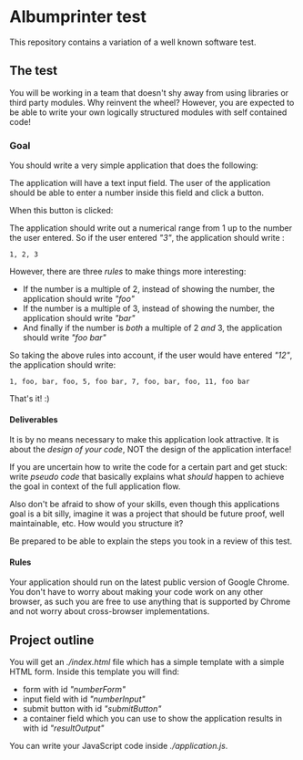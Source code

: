# Albumprinter test

This repository contains a variation of a well known software test.

## The test

You will be working in a team that doesn't shy away from using libraries or third party modules.
Why reinvent the wheel? However, you are expected to be able to write your own logically structured
modules with self contained code!

### Goal

You should write a very simple application that does the following:

The application will have a text input field. The user of the application should be able to enter a number
inside this field and click a button.

When this button is clicked:

The application should write out a numerical range from 1 up to the number the user entered. So if the
user entered _"3"_, the application should write :

    1, 2, 3
   
However, there are three _rules_ to make things more interesting:

* If the number is a multiple of 2, instead of showing the number, the application should write _"foo"_
* If the number is a multiple of 3, instead of showing the number, the application should write _"bar"_
* And finally if the number is _both_ a multiple of 2 _and_ 3, the application should write _"foo bar"_

So taking the above rules into account, if the user would have entered _"12"_, the application should write:

    1, foo, bar, foo, 5, foo bar, 7, foo, bar, foo, 11, foo bar
    
That's it! :)

#### Deliverables

It is by no means necessary to make this application look attractive. It is about the
_design of your code_, NOT the design of the application interface!

If you are uncertain how to write the code for a certain part and get stuck: write _pseudo code_
that basically explains what _should_ happen to achieve the goal in context of the full application flow.

Also don't be afraid to show of your skills, even though this applications goal is a bit silly, imagine
it was a project that should be future proof, well maintainable, etc. How would you structure it?

Be prepared to be able to explain the steps you took in a review of this test.

#### Rules

Your application should run on the latest public version of Google Chrome.
You don't have to worry about making your code work on any other browser, as
such you are free to use anything that is supported by Chrome and not worry
about cross-browser implementations.

## Project outline

You will get an _./index.html_ file which has a simple template with a simple HTML form.
Inside this template you will find:

* form with id _"numberForm"_
* input field with id _"numberInput"_
* submit button with id _"submitButton"_
* a container field which you can use to show the application results in with id _"resultOutput"_

You can write your JavaScript code inside _./application.js_.
